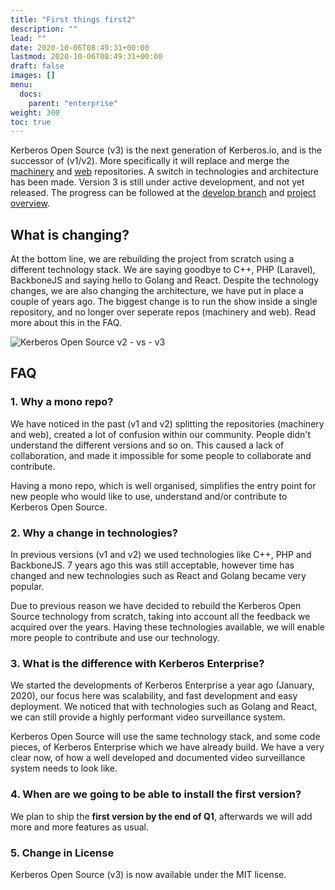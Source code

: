 ```yaml
---
title: "First things first2"
description: ""
lead: ""
date: 2020-10-06T08:49:31+00:00
lastmod: 2020-10-06T08:49:31+00:00
draft: false
images: []
menu:
  docs:
    parent: "enterprise"
weight: 300
toc: true
---
```


Kerberos Open Source (v3) is the next generation of Kerberos.io, and is the successor of (v1/v2). More specifically it will replace and merge the [machinery](https://github.com/kerberos-io/machinery) and [web](https://github.com/kerberos-io/web) repositories. A switch in technologies and architecture has been made. Version 3 is still under active development, and not yet released. The progress can be followed at the [develop branch](https://github.com/kerberos-io/opensource/tree/develop) and [project overview](https://github.com/kerberos-io/opensource/projects/1).

## What is changing?

At the bottom line, we are rebuilding the project from scratch using a different technology stack. We are saying goodbye to C++, PHP (Laravel), BackboneJS and saying hello to Golang and React. Despite the technology changes, we are also changing the architecture, we have put in place a couple of years ago. The biggest change is to run the show inside a single repository, and no longer over seperate repos (machinery and web). Read more about this in the FAQ.

![Kerberos Open Source v2 - vs - v3](../public/images/kerberos-agent-v2-v3.png)

## FAQ

### 1. Why a mono repo?

We have noticed in the past (v1 and v2) splitting the repositories (machinery and web), created a lot of confusion within our community. People didn't understand the different versions and so on. This caused a lack of collaboration, and made it impossible for some people to collaborate and contribute.

Having a mono repo, which is well organised, simplifies the entry point for new people who would like to use, understand and/or contribute to Kerberos Open Source.

### 2. Why a change in technologies?

In previous versions (v1 and v2) we used technologies like C++, PHP and BackboneJS. 7 years ago this was still acceptable, however time has changed and new technologies such as React and Golang became very popular.

Due to previous reason we have decided to rebuild the Kerberos Open Source technology from scratch, taking into account all the feedback we acquired over the years. Having these technologies available, we will enable more people to contribute and use our technology.

### 3. What is the difference with Kerberos Enterprise?

We started the developments of Kerberos Enterprise a year ago (January, 2020), our focus here was scalability, and fast development and easy deployment. We noticed that with technologies such as Golang and React, we can still provide a highly performant video surveillance system.

Kerberos Open Source will use the same technology stack, and some code pieces, of Kerberos Enterprise which we have already build. We have a very clear now, of how a well developed and documented video surveillance system needs to look like.

### 4. When are we going to be able to install the first version?

We plan to ship the **first version by the end of Q1**, afterwards we will add more and more features as usual.


### 5. Change in License

Kerberos Open Source (v3) is now available under the MIT license.